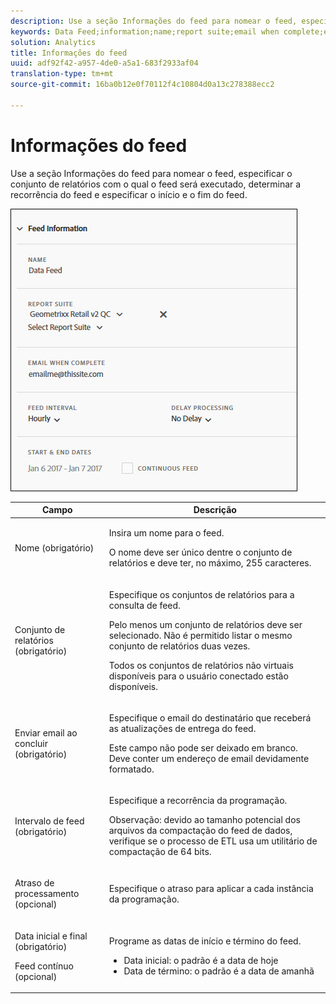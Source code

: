```yaml
---
description: Use a seção Informações do feed para nomear o feed, especificar o conjunto de relatórios com o qual o feed será executado, determinar a recorrência do feed e especificar o início e o fim do feed.
keywords: Data Feed;information;name;report suite;email when complete;email;interval;feed;delay processing;delay;start;end;date;continuous feed
solution: Analytics
title: Informações do feed
uuid: adf92f42-a957-4de0-a5a1-683f2933af04
translation-type: tm+mt
source-git-commit: 16ba0b12e0f70112f4c10804d0a13c278388ecc2

---
```



# Informações do feed

Use a seção Informações do feed para nomear o feed, especificar o conjunto de relatórios com o qual o feed será executado, determinar a recorrência do feed e especificar o início e o fim do feed.

![](assets/feed-info.jpg)

<table id="table_C98C7C3CE4194BEF819E792793EBC517">
 <thead>
  <tr>
   <th colname="col1" class="entry"> Campo </th>
   <th colname="col2" class="entry"> Descrição </th>
  </tr>
 </thead>
 <tbody> 
  <tr> 
   <td colname="col1"> <p>Nome (obrigatório) </p> </td>
   <td colname="col2"> <p>Insira um nome para o feed. </p> <p>O nome deve ser único dentre o conjunto de relatórios e deve ter, no máximo, 255 caracteres. </p> </td>
  </tr>
  <tr>
   <td colname="col1"> <p>Conjunto de relatórios (obrigatório) </p> </td>
   <td colname="col2"> <p>Especifique os conjuntos de relatórios para a consulta de feed. </p> <p>Pelo menos um conjunto de relatórios deve ser selecionado. Não é permitido listar o mesmo conjunto de relatórios duas vezes. </p> <p>Todos os conjuntos de relatórios não virtuais disponíveis para o usuário conectado estão disponíveis. </p></td>
  </tr>
  <tr>
   <td colname="col1"> <p>Enviar email ao concluir (obrigatório) </p> </td>
   <td colname="col2"> <p>Especifique o email do destinatário que receberá as atualizações de entrega do feed. </p> <p>Este campo não pode ser deixado em branco. Deve conter um endereço de email devidamente formatado. </p> </td>
  </tr>
  <tr>
   <td colname="col1"> <p>Intervalo de feed (obrigatório) </p> </td>
   <td colname="col2"> <p>Especifique a recorrência da programação. </p> <p>Observação: devido ao tamanho potencial dos arquivos da compactação do feed de dados, verifique se o processo de ETL usa um utilitário de compactação de 64 bits. </p> </td>
  </tr>
  <tr>
   <td colname="col1"> <p>Atraso de processamento (opcional) </p> </td>
   <td colname="col2"> <p>Especifique o atraso para aplicar a cada instância da programação. </p> </td>
  </tr>
  <tr>
   <td colname="col1"> <p>Data inicial e final (obrigatório) </p> <p>Feed contínuo (opcional) </p> </td>
   <td colname="col2"> <p>Programe as datas de início e término do feed. </p> <p>
     <ul id="ul_509977336CD34032924B48E043E8CBC7">
      <li id="li_BFB5B6ADCB184D839C9BA42DB3DCAF32">Data inicial: o padrão é a data de hoje </li>
      <li id="li_34F8DB45D9B54076840D1A0B782812D3">Data de término: o padrão é a data de amanhã </li>
     </ul>
     </p> </td>
  </tr>
 </tbody>
</table>
